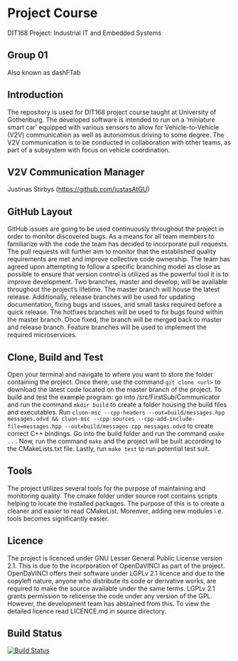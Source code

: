# Project Course
DIT168 Project: Industrial IT and Embedded Systems

## Group 01
Also known as dashFTab

## Introduction
The repository is used for DIT168 project course taught at University of Gothenburg. The developed software is intended to run on a ‘miniature smart car’ equipped with various sensors to allow for Vehicle-to-Vehicle (V2V) communication as well as autonomous driving to some degree. The V2V communication is to be conducted in collaboration with other teams, as part of a subsystem with focus on vehicle coordination.

## V2V Communication Manager
Justinas Stirbys (https://github.com/justasAtGU)

## GitHub Layout
GitHub issues are going to be used continuously throughout the project in order to monitor discovered bugs. As a means for all team members to familiarize with the code the team has decided to incorporate pull requests. The pull requests will further aim to monitor that the established quality requirements are met and improve collective code ownership. 
The team has agreed upon attempting to follow a specific branching model as close as possible to ensure that version control is utilized as the powerful tool it is to improve development. Two branches, master and develop, will be available throughout the project’s lifetime. The master branch will house the latest release. Additionally, release branches will be used for updating documentation, fixing bugs and issues, and small tasks required before a quick release. The hotfixes branches will be used to fix bugs found within the master branch. Once fixed, the branch will be merged back to master and release branch. Feature branches will be used to implement the required microservices.

## Clone, Build and Test
Open your terminal and navigate to where you want to store the folder containing the project. Once there, use the command `git clone <url>` to download the latest code located on the master branch of the project. To build and test the example program: 
go into /src/FirstSub/Communicator and run the command `mkdir build` to create a folder housing the build files and executables. Run `cluon-msc --cpp-headers --out=build/messages.hpp messages.odvd && cluon-msc --cpp-sources --cpp-add-include-file=messages.hpp --out=build/messages.cpp messages.odvd` to create correct C++ bindings.
Go into the build folder and run the command `cmake ..` . Now, run the command `make` and the project will be built according to the CMakeLists.txt file. Lastly, run `make test` to run potential test suit.
  
## Tools 
The project utilizes several tools for the purpose of maintaining and monitoring quality. The cmake folder under source root contains scripts helping to locate the installed packages. The purpose of this is to create a cleaner and easier to read CMakeList. Moreover, adding new modules i.e. tools becomes significantly easier.
  
## Licence
The project is licenced under GNU Lesser General Public License version 2.1. This is due to the incorporation of OpenDaVINCI as part of the project. OpenDaVINCI offers their software under LGPLv 2.1 licence and due to the copyleft nature, anyone who distribute its code or derivative works, are required to make the source available under the same terms. LGPLv 2.1 grants permission to relicense the code under any version of the GPL. However, the development team has abstained from this. To view the detailed licence read LICENCE.md in source directory.

## Build Status 
[![Build Status](https://travis-ci.org/justasAtGU/dit168.svg?branch=master)](https://travis-ci.org/justasAtGU/dit168)
